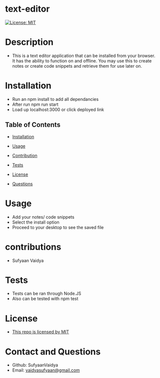 # text-editor

[![License: MIT](https://img.shields.io/badge/License-MIT-yellow.svg)](https://opensource.org/licenses/MIT)





# Description
 - This is a text editor application that can be installed from your browser. It has the ability to function on and offline. 
 You may use this to create notes or create code snippets and retrieve them for use later on.



# Installation
- Run an npm install to add all dependancies
- After run npm run start
- Load up localhost:3000 or click deployed link



## Table of Contents
- [Installation](#installation)

- [Usage](#usage)

- [Contribution](#contribution)

- [Tests](#tests)

- [License](#liscense)

- [Questions](#questions)





# Usage
- Add your notes/ code snippets
- Select the install option
- Proceed to your desktop to see the saved file





# contributions
 - Sufyaan Vaidya





# Tests
 - Tests can be ran through Node.JS
 - Also can be tested with npm test





# License
 - [This repo is licensed by MIT](https://opensource.org/licenses/MIT)





# Contact and Questions
 - Github: SufyaanVaidya
 - Email: vaidyasufyaan@gmail.com

